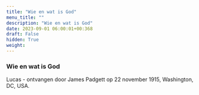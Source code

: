 ```yaml
---
title: "Wie en wat is God"
menu_title: ""
description: "Wie en wat is God"
date: 2023-09-01 06:00:01+00:368
draft: False
hidden: True
weight:
---
```

### Wie en wat is God

Lucas - ontvangen door James Padgett op 22 november 1915, Washington, DC, USA.
